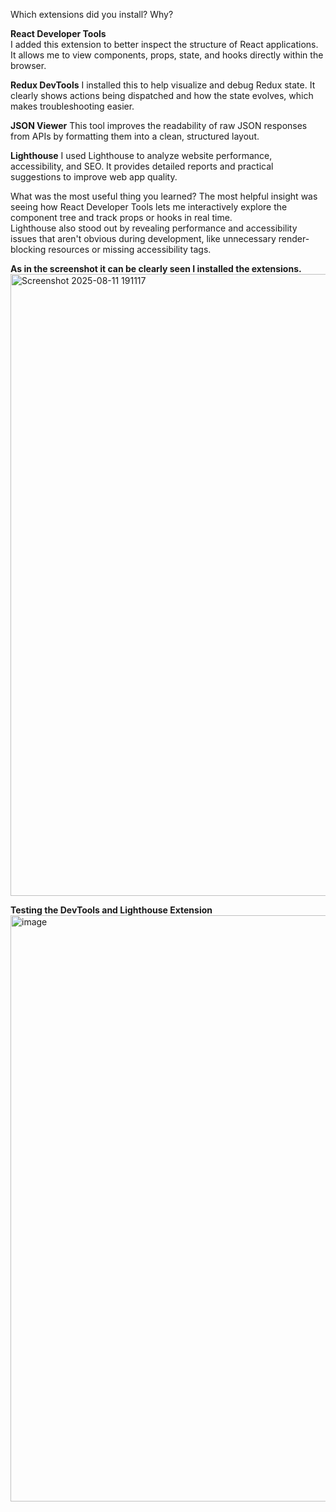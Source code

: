 Which extensions did you install? Why?

**React Developer Tools**  
I added this extension to better inspect the structure of React applications. It allows me to view components, props, state, and hooks directly within the browser.

**Redux DevTools**
I installed this to help visualize and debug Redux state. It clearly shows actions being dispatched and how the state evolves, which makes troubleshooting easier.

**JSON Viewer**
This tool improves the readability of raw JSON responses from APIs by formatting them into a clean, structured layout.

**Lighthouse**
I used Lighthouse to analyze website performance, accessibility, and SEO. It provides detailed reports and practical suggestions to improve web app quality.

What was the most useful thing you learned?
The most helpful insight was seeing how React Developer Tools lets me interactively explore the component tree and track props or hooks in real time.  
Lighthouse also stood out by revealing performance and accessibility issues that aren't obvious during development, like unnecessary render-blocking resources or missing accessibility tags.

**As in the screenshot it can be clearly seen I installed the extensions.**
<img width="1655" height="995" alt="Screenshot 2025-08-11 191117" src="https://github.com/user-attachments/assets/da157a27-7f55-4722-9893-241d441f10e5" />

**Testing the DevTools and Lighthouse Extension**
<img width="947" height="938" alt="image" src="https://github.com/user-attachments/assets/ad305d32-4182-46f3-9781-21bda551a6cc" />



